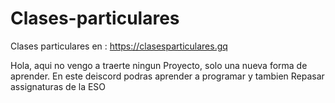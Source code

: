 # Clases-particulares
Clases particulares en : https://clasesparticulares.gq

Hola,
aqui no vengo a traerte ningun Proyecto, solo una nueva forma de aprender.
En este deiscord podras aprender a programar y tambien Repasar assignaturas de la ESO
